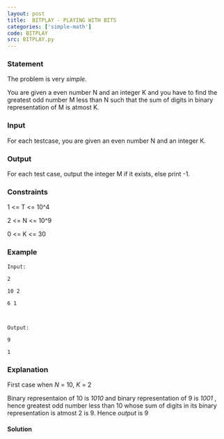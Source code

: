```yaml
---
layout: post
title:  BITPLAY - PLAYING WITH BITS
categories: ['simple-math']
code: BITPLAY
src: BITPLAY.py
---
```


### **Statement**

The problem is very _simple_.

You are given a even number N and an integer K and you have to
find the greatest odd number M less than N such that the sum of digits
in binary representation of M is atmost K.

### Input

For each testcase, you are given an even number N and an integer K.

### Output

For each test case, output the integer M if it exists, else print -1.

### Constraints

1 <= T <= 10^4

2 <= N <= 10^9

0 <= K <= 30

### Example

    
    
    Input:
    2
    10 2
    6 1
    
    Output:
    9
    1

### Explanation

First case when _N_ = 10, _K_ = 2

Binary representaion of 10 is _1010_ and binary representation of 9 is
_1001_ , hence greatest odd number less than 10 whose sum of digits in its
binary representation is atmost 2 is 9. Hence _output_ is 9



#### **Solution**



